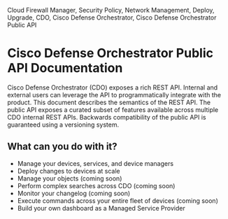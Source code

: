 <seotitle>Cloud Firewall Manager, Security Policy, Network Management, Deploy, Upgrade, CDO, Cisco Defense Orchestrator, Cisco Defense Orchestrator Public API</seotitle>

# Cisco Defense Orchestrator Public API Documentation

Cisco Defense Orchestrator (CDO) exposes a rich REST API. Internal and external users can leverage the API to programmatically integrate with the product. This document describes the semantics of the REST API. The public API exposes a curated subset of features available across multiple CDO internal REST APIs. Backwards compatibility of the public API is guaranteed using a versioning system.

## What can you do with it?
- Manage your devices, services, and device managers
- Deploy changes to devices at scale
- Manage your objects (coming soon)
- Perform complex searches across CDO (coming soon)
- Monitor your changelog (coming soon)
- Execute commands across your entire fleet of devices (coming soon)
- Build your own dashboard as a Managed Service Provider


